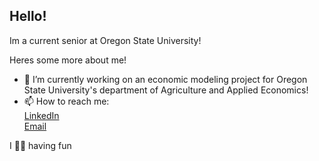 ## Hello! 

Im a current senior at Oregon State University! 

Heres some more about me! 
- 🔭 I’m currently working on an economic modeling project for Oregon State University's department of Agriculture and Applied Economics! 
- 📫 How to reach me: <br/>
  <a href=www.linkedin.com/in/tiaflorescarr>LinkedIn</a> <br/>
  <a href=tiaflores290@gmail.com>Email</a>
  
I 🫶🏼 having fun
